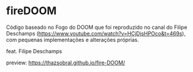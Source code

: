 # fireDOOM
Código baseado no Fogo do DOOM que foi reproduzido no canal do Filipe Deschamps (https://www.youtube.com/watch?v=HCjDjsHPOco&t=469s), com pequenas implementações e alterações próprias.

feat. Filipe Deschamps

preview: https://thazsobral.github.io/fire-DOOM/
